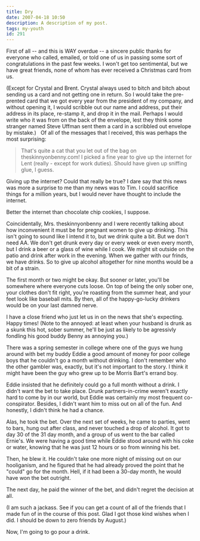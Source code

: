 ```yaml
---
title: Dry
date: 2007-04-18 10:50
description: A description of my post.
tags: my-youth
id: 291
---
```

First of all -- and this is WAY overdue -- a sincere public thanks for everyone who called, emailed, or told one of us in passing some sort of  congratulations in the past few weeks.  I won't get too sentimental, but we have great friends, none of whom has ever received a Christmas card from us.

(Except for Crystal and Brent.  Crystal always used to bitch and bitch about sending us a card and not getting one in return.  So I would take the pre-prented card that we got every year from the president of my company, and without opening it, I would scribble out our name and address, put their address in its place, re-stamp it, and drop it in the mail.  Perhaps I would write who it was from on the back of the envelope, lest they think some stranger named Steve Uffman sent them a card in a scribbled out envelope by mistake.)
<span class="spanEndPreview">&nbsp;</span>
Of all of the messages that I received, this was perhaps the most surprising:

<blockquote>
That's quite a cat that you let out of the bag on theskinnyonbenny.com!  I picked a fine year to give up the internet for Lent (really - except for work duties).  Should have given up sniffing glue, I guess.
</blockquote>

Giving up the internet?  Could that really be true?  I dare say that this news was more a surprise to me than my news was to Tim.  I could sacrifice things for a million years, but I would never have thought to include the internet.

Better the internet than chocolate chip cookies, I suppose.

Coincidentally, Mrs. theskinnyonbenny and I were recently talking about how inconvenient it must be for pregnant women to give up drinking.  This isn't going to sound like I intend it to, but we drink quite a bit.  But we don't need AA.  We don't get drunk every day or every week or even every month, but I drink a beer or a glass of wine while I cook.  We might sit outside on the patio and drink after work in the evening.  When we gather with our frinds, we have drinks.  So to give up alcohol altogether for nine months would be a bit of a strain.  

The first month or two might be okay.  But sooner or later, you'll be somewhere where everyone cuts loose.  On top of being the only sober one, your clothes don't fit right, you're roasting from the summer heat, and your feet look like baseball mits.  By then, all of the happy-go-lucky drinkers would be on your last damned nerve.

I have a close friend who just let us in on the news that she's expecting.  Happy times!  (Note to the annoyed:  at least when your husband is drunk as a skunk this hot, sober summer, he'll be just as likely to be agressivly fondling his good buddy Benny as annoying you.)

There was a spring semester in college where one of the guys we hung around with bet my buddy Eddie a good amount of money for poor college boys that he couldn't go a month without drinking.  I don't remember who the other gambler was, exactly, but it's not important to the story.  I think it might have been the guy who grew up to be Morris Bart's errand boy.  

Eddie insisted that he definitely could go a full month without a drink.  I didn't want the bet to take place.  Drunk partners-in-crime weren't exactly hard to come by in our world, but Eddie was certainly my most frequent co-conspirator.  Besides, I didn't want him to miss out on all of the fun.  And honestly, I didn't think he had a chance.

Alas, he took the bet.  Over the next set of weeks, he came to parties, went to bars, hung out after class, and never touched a drop of alcohol.  It got to day 30 of the 31 day month, and a group of us went to the bar called Ernie's.  We were having a good time while Eddie stood around with his coke or water, knowing that he was just 12 hours or so from winning his bet.

Then, he blew it.  He couldn't take one more night of missing out on our hooliganism, and he figured that he had already proved the point that he "could" go for the month.  Hell, if it had been a 30-day month, he would have won the bet outright.

The next day, he paid the winner of the bet, and didn't regret the decision at all.

(I am such a jackass.  See if you can get a count of all of the friends that I made fun of in the course of this post.  Glad I got those kind wishes when I did.  I should be down to zero friends by August.)

Now, I'm going to go pour a drink.

